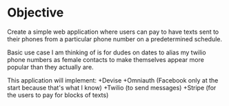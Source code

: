 Objective
=========

Create a simple web application where users can pay to have texts sent to their phones from a particular phone number on a predetermined schedule.

Basic use case I am thinking of is for dudes on dates to alias my twilio phone numbers as female contacts to make themselves appear more popular than they actually are.

This application will implement:
+Devise
+Omniauth (Facebook only at the start because that's what I know)
+Twilio (to send messages)
+Stripe (for the users to pay for blocks of texts)
